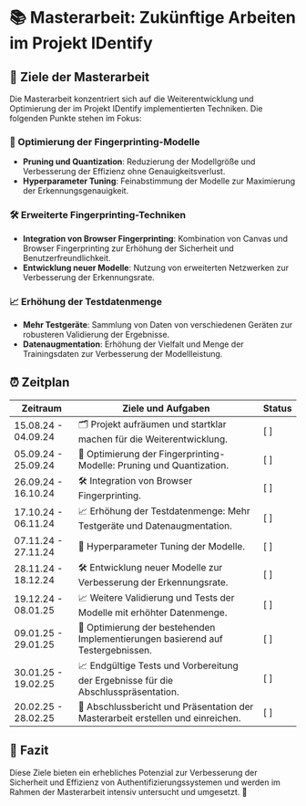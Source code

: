 # 📚 Masterarbeit: Zukünftige Arbeiten im Projekt IDentify

## 🎯 Ziele der Masterarbeit

Die Masterarbeit konzentriert sich auf die Weiterentwicklung und Optimierung der im Projekt IDentify implementierten Techniken. Die folgenden Punkte stehen im Fokus:

### 🔧 Optimierung der Fingerprinting-Modelle
- **Pruning und Quantization**: Reduzierung der Modellgröße und Verbesserung der Effizienz ohne Genauigkeitsverlust.
- **Hyperparameter Tuning**: Feinabstimmung der Modelle zur Maximierung der Erkennungsgenauigkeit.

### 🛠️ Erweiterte Fingerprinting-Techniken
- **Integration von Browser Fingerprinting**: Kombination von Canvas und Browser Fingerprinting zur Erhöhung der Sicherheit und Benutzerfreundlichkeit.
- **Entwicklung neuer Modelle**: Nutzung von erweiterten Netzwerken zur Verbesserung der Erkennungsrate.

### 📈 Erhöhung der Testdatenmenge
- **Mehr Testgeräte**: Sammlung von Daten von verschiedenen Geräten zur robusteren Validierung der Ergebnisse.
- **Datenaugmentation**: Erhöhung der Vielfalt und Menge der Trainingsdaten zur Verbesserung der Modellleistung.

## ⏰ Zeitplan

| Zeitraum          | Ziele und Aufgaben                                                                                               | Status    |
|-------------------|------------------------------------------------------------------------------------------------------------------|-----------|
| 15.08.24 - 04.09.24 | 🗂️ Projekt aufräumen und startklar machen für die Weiterentwicklung.                                             | [ ]       |
| 05.09.24 - 25.09.24 | 🔧 Optimierung der Fingerprinting-Modelle: Pruning und Quantization.                                             | [ ]       |
| 26.09.24 - 16.10.24 | 🛠️ Integration von Browser Fingerprinting.                                                                      | [ ]       |
| 17.10.24 - 06.11.24 | 📈 Erhöhung der Testdatenmenge: Mehr Testgeräte und Datenaugmentation.                                           | [ ]       |
| 07.11.24 - 27.11.24 | 🔧 Hyperparameter Tuning der Modelle.                                                                           | [ ]       |
| 28.11.24 - 18.12.24 | 🛠️ Entwicklung neuer Modelle zur Verbesserung der Erkennungsrate.                                               | [ ]       |
| 19.12.24 - 08.01.25 | 📈 Weitere Validierung und Tests der Modelle mit erhöhter Datenmenge.                                           | [ ]       |
| 09.01.25 - 29.01.25 | 🔧 Optimierung der bestehenden Implementierungen basierend auf Testergebnissen.                                 | [ ]       |
| 30.01.25 - 19.02.25 | 📈 Endgültige Tests und Vorbereitung der Ergebnisse für die Abschlusspräsentation.                              | [ ]       |
| 20.02.25 - 28.02.25 | 📝 Abschlussbericht und Präsentation der Masterarbeit erstellen und einreichen.                                 | [ ]       |

## 🌟 Fazit

Diese Ziele bieten ein erhebliches Potenzial zur Verbesserung der Sicherheit und Effizienz von Authentifizierungssystemen und werden im Rahmen der Masterarbeit intensiv untersucht und umgesetzt. 🚀